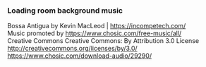 ### Loading room background music
Bossa Antigua by Kevin MacLeod | https://incompetech.com/  
Music promoted by https://www.chosic.com/free-music/all/  
Creative Commons Creative Commons: By Attribution 3.0 License  
http://creativecommons.org/licenses/by/3.0/  
https://www.chosic.com/download-audio/29290/
